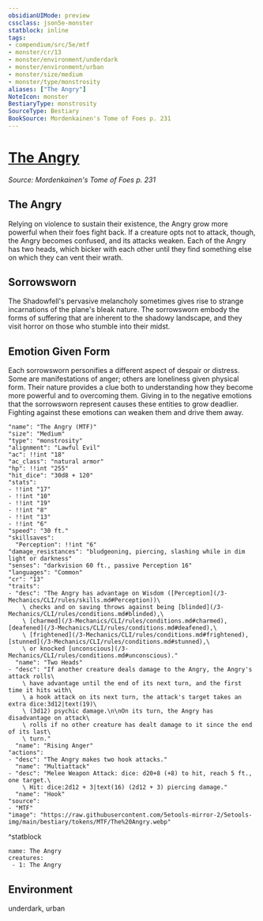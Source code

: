 ```yaml
---
obsidianUIMode: preview
cssclass: json5e-monster
statblock: inline
tags:
- compendium/src/5e/mtf
- monster/cr/13
- monster/environment/underdark
- monster/environment/urban
- monster/size/medium
- monster/type/monstrosity
aliases: ["The Angry"]
NoteIcon: monster
BestiaryType: monstrosity
SourceType: Bestiary
BookSource: Mordenkainen's Tome of Foes p. 231
---
```

# [The Angry](3-Mechanics\CLI\bestiary\monstrosity/the-angry-mtf.md)
*Source: Mordenkainen's Tome of Foes p. 231*  

## The Angry

Relying on violence to sustain their existence, the Angry grow more powerful when their foes fight back. If a creature opts not to attack, though, the Angry becomes confused, and its attacks weaken. Each of the Angry has two heads, which bicker with each other until they find something else on which they can vent their wrath.

## Sorrowsworn

The Shadowfell's pervasive melancholy sometimes gives rise to strange incarnations of the plane's bleak nature. The sorrowsworn embody the forms of suffering that are inherent to the shadowy landscape, and they visit horror on those who stumble into their midst.

## Emotion Given Form

Each sorrowsworn personifies a different aspect of despair or distress. Some are manifestations of anger; others are loneliness given physical form. Their nature provides a clue both to understanding how they become more powerful and to overcoming them. Giving in to the negative emotions that the sorrowsworn represent causes these entities to grow deadlier. Fighting against these emotions can weaken them and drive them away.

```statblock
"name": "The Angry (MTF)"
"size": "Medium"
"type": "monstrosity"
"alignment": "Lawful Evil"
"ac": !!int "18"
"ac_class": "natural armor"
"hp": !!int "255"
"hit_dice": "30d8 + 120"
"stats":
- !!int "17"
- !!int "10"
- !!int "19"
- !!int "8"
- !!int "13"
- !!int "6"
"speed": "30 ft."
"skillsaves":
  "Perception": !!int "6"
"damage_resistances": "bludgeoning, piercing, slashing while in dim light or darkness"
"senses": "darkvision 60 ft., passive Perception 16"
"languages": "Common"
"cr": "13"
"traits":
- "desc": "The Angry has advantage on Wisdom ([Perception](/3-Mechanics/CLI/rules/skills.md#Perception))\
    \ checks and on saving throws against being [blinded](/3-Mechanics/CLI/rules/conditions.md#blinded),\
    \ [charmed](/3-Mechanics/CLI/rules/conditions.md#charmed), [deafened](/3-Mechanics/CLI/rules/conditions.md#deafened),\
    \ [frightened](/3-Mechanics/CLI/rules/conditions.md#frightened), [stunned](/3-Mechanics/CLI/rules/conditions.md#stunned),\
    \ or knocked [unconscious](/3-Mechanics/CLI/rules/conditions.md#unconscious)."
  "name": "Two Heads"
- "desc": "If another creature deals damage to the Angry, the Angry's attack rolls\
    \ have advantage until the end of its next turn, and the first time it hits with\
    \ a hook attack on its next turn, the attack's target takes an extra dice:3d12|text(19)\
    \ (3d12) psychic damage.\n\nOn its turn, the Angry has disadvantage on attack\
    \ rolls if no other creature has dealt damage to it since the end of its last\
    \ turn."
  "name": "Rising Anger"
"actions":
- "desc": "The Angry makes two hook attacks."
  "name": "Multiattack"
- "desc": "Melee Weapon Attack: dice: d20+8 (+8) to hit, reach 5 ft., one target.\
    \ Hit: dice:2d12 + 3|text(16) (2d12 + 3) piercing damage."
  "name": "Hook"
"source":
- "MTF"
"image": "https://raw.githubusercontent.com/5etools-mirror-2/5etools-img/main/bestiary/tokens/MTF/The%20Angry.webp"
```
^statblock

```encounter-table
name: The Angry
creatures:
 - 1: The Angry
```

## Environment

underdark, urban
